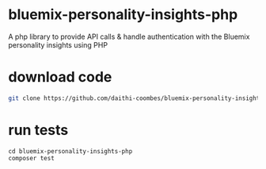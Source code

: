 # bluemix-personality-insights-php
A php library to provide API calls &amp; handle authentication with the Bluemix personality insights using PHP

# download code
```bash
git clone https://github.com/daithi-coombes/bluemix-personality-insights-php
```

# run tests
```
cd bluemix-personality-insights-php
composer test
```
